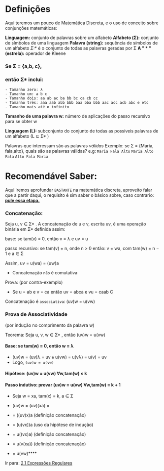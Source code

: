 # Definições 

Aqui teremos um pouco de Matemática Discreta, e o uso de conceito sobre conjunções matemáticas:

**Linguagem:** conjunto de palavras sobre um alfabeto 
**Alfabeto (Σ):** conjunto de símbolos de uma linguagem 
**Palavra (string):** sequência de símbolos de um alfabeto
**Σ*:** é o conjunto de todas as palavras geradas por Σ 
**A " * " (estrela):** operador de Kleene

### Se Σ = {a,b, c}, 

### então Σ* inclui: 
	- Tamanho zero: λ 
	- Tamanho um: a b c 
	- Tamanho dois: aa ab ac ba bb bc ca cb cc 
	- Tamanho três: aaa aab abb bbb baa bba bbb aac acc acb abc e etc
	- Tamanho mais até o infinito

**Tamanho de uma palavra w:** número de aplicações do passo recursivo para se obter w

**Linguagem (L):** subconjunto do conjunto de todas as possíveis palavras de um alfabeto (L ⊆ Σ* )

Palavras que interessam são as palavras *válidas* 
Exemplo: se Σ = {Maria, fala,alto}, quais são as palavras válidas?
e.g: `Maria Fala Alto`
`Maria Alto Fala`
`Alto Fala Maria`
# Recomendável Saber:

Aqui iremos aprofundar `BASTANTE` na matemática discreta, aproveito falar que a partir daqui, o requisito é sim saber o básico sobre, caso contrario: [**pule essa etapa.**](../2-linguagem-regulares/01-expressoes-regulares.md)
### Concatenação:
Seja u, v ∈ Σ* . A concatenação de u e v, escrita uv, é uma operação binária em Σ* definida assim: 

base: se tam(v) = 0, então v = λ e uv = u 

passo recursivo: se tam(v) = n, onde n > 0 então: 
v = wa, com tam(w) = n − 1 e a ∈ Σ 

Assim, uv = u(wa) = (uw)a 

- Concatenação `não` é comutativa

Prova: (por contra-exemplo) 
- Se u = ab e v = ca então uv = abca e vu = caab C

Concatenação é `associativa`: (uv)w = u(vw)

### Prova de Associatividade 
(por indução no comprimento da palavra w) 

Teorema: Seja u, v, w ∈ Σ* , então (uv)w = u(vw) 

#### Base: se tam(w) = 0, então w = λ 
- (uv)w = (uv)λ = uv `e` u(vw) = u(vλ) = u(v) = uv 
- Logo, `(uv)w = u(vw)`
#### Hipótese: (uv)w = u(vw) ∀w,tam(w) ≤ k 

#### Passo indutivo: provar (uv)w = u(vw) ∀w,tam(w) = k + 1 

- Seja w = xa, tam(x) = k, a ∈ Σ 

- (uv)w = (uv)(xa) = 
- = ((uv)x)a (definição concatenação) 
- = (u(vx))a (uso da hipótese de indução) 
- = u((vx)a) (definição concatenação) 
- = u(v(xa)) (definição concatenação) 
- = u(vw)****

Ir para: [2.1 Expressões Regulares](../2-linguagem-regulares/01-expressoes-regulares.md)